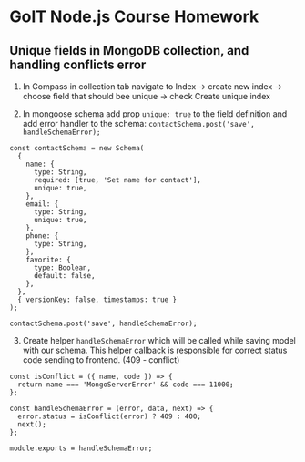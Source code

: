 # GoIT Node.js Course Homework

## Unique fields in MongoDB collection, and handling conflicts error

1. In Compass in collection tab navigate to Index -> create new index -> choose field that should
   bee unique -> check Create unique index

2. In mongoose schema add prop `unique: true` to the field definition and add error handler to the
   schema: `contactSchema.post('save', handleSchemaError);`

```cli
const contactSchema = new Schema(
  {
    name: {
      type: String,
      required: [true, 'Set name for contact'],
      unique: true,
    },
    email: {
      type: String,
      unique: true,
    },
    phone: {
      type: String,
    },
    favorite: {
      type: Boolean,
      default: false,
    },
  },
  { versionKey: false, timestamps: true }
);

contactSchema.post('save', handleSchemaError);

```

3. Create helper `handleSchemaError` which will be called while saving model with our schema. This
   helper callback is responsible for correct status code sending to frontend. (409 - conflict)

```cli
const isConflict = ({ name, code }) => {
  return name === 'MongoServerError' && code === 11000;
};

const handleSchemaError = (error, data, next) => {
  error.status = isConflict(error) ? 409 : 400;
  next();
};

module.exports = handleSchemaError;

```
